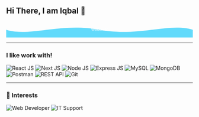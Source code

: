 ## Hi There, I am Iqbal 👋

<!-- Smooth Wave -->
<div align="center">
  <svg xmlns="http://www.w3.org/2000/svg" viewBox="0 0 1200 100" preserveAspectRatio="none">
    <path d="M0,50 C150,100 350,0 600,50 C850,100 1050,0 1200,50 L1200,100 L0,100 Z" 
      fill="#61DAFB">
      <animate attributeName="d" dur="5s" repeatCount="indefinite"
        values="
          M0,50 C150,100 350,0 600,50 C850,100 1050,0 1200,50 L1200,100 L0,100 Z;
          M0,50 C150,0 350,100 600,50 C850,0 1050,100 1200,50 L1200,100 L0,100 Z;
          M0,50 C150,100 350,0 600,50 C850,100 1050,0 1200,50 L1200,100 L0,100 Z;" />
    </path>
    <text x="50%" y="50%" fill="white" text-anchor="middle" dominant-baseline="middle" font-size="24" font-family="Arial">
      Welcome!
    </text>
  </svg>
</div>

---

### I like work with!

![React JS](https://img.shields.io/badge/react.js-61DAFB.svg?style=for-the-badge&logo=react&logoColor=black)
![Next JS](https://img.shields.io/badge/next.js-000000.svg?style=for-the-badge&logo=next.js&logoColor=white)
![Node JS](https://img.shields.io/badge/node.js-339933.svg?style=for-the-badge&logo=node.js&logoColor=white)
![Express JS](https://img.shields.io/badge/express.js-000000.svg?style=for-the-badge&logo=express&logoColor=white)
![MySQL](https://img.shields.io/badge/mysql-4479A1.svg?style=for-the-badge&logo=mysql&logoColor=white)
![MongoDB](https://img.shields.io/badge/mongodb-47A248.svg?style=for-the-badge&logo=mongodb&logoColor=white)
![Postman](https://img.shields.io/badge/postman-FF6C37.svg?style=for-the-badge&logo=postman&logoColor=white)
![REST API](https://img.shields.io/badge/restapi-02569B.svg?style=for-the-badge&logo=api&logoColor=white)
![Git](https://img.shields.io/badge/git-F05032.svg?style=for-the-badge&logo=git&logoColor=white)

---

### 🌱 Interests

![Web Developer](https://img.shields.io/badge/-Web%20Developer-007ACC.svg?style=for-the-badge)
![IT Support](https://img.shields.io/badge/-Information%20Technology%20Support-FFD700.svg?style=for-the-badge)